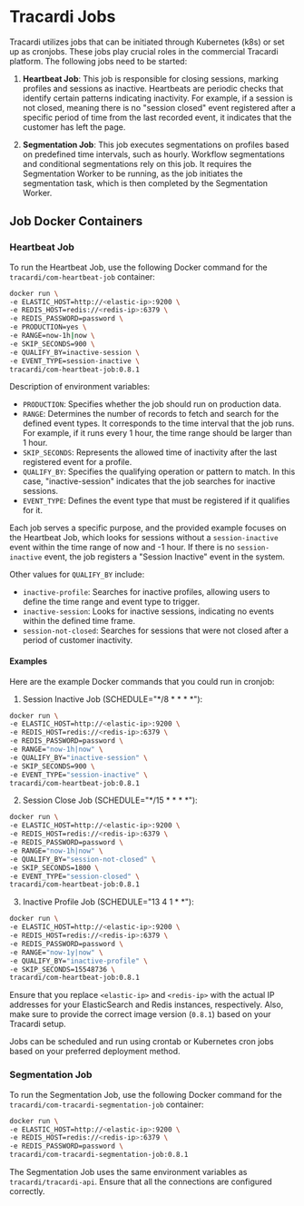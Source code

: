 # Tracardi Jobs

Tracardi utilizes jobs that can be initiated through Kubernetes (k8s) or set up as cronjobs. These jobs play crucial
roles in the commercial Tracardi platform. The following jobs need to be started:

1. **Heartbeat Job**: This job is responsible for closing sessions, marking profiles and sessions as inactive.
   Heartbeats are periodic checks that identify certain patterns indicating inactivity. For example, if a session is not
   closed, meaning there is no "session closed" event registered after a specific period of time from the last recorded
   event, it indicates that the customer has left the page.

2. **Segmentation Job**: This job executes segmentations on profiles based on predefined time intervals, such as hourly.
   Workflow segmentations and conditional segmentations rely on this job. It requires the Segmentation Worker to be
   running, as the job initiates the segmentation task, which is then completed by the Segmentation Worker.

## Job Docker Containers

### Heartbeat Job

To run the Heartbeat Job, use the following Docker command for the `tracardi/com-heartbeat-job` container:

```bash
docker run \
-e ELASTIC_HOST=http://<elastic-ip>:9200 \
-e REDIS_HOST=redis://<redis-ip>:6379 \
-e REDIS_PASSWORD=password \
-e PRODUCTION=yes \
-e RANGE=now-1h|now \
-e SKIP_SECONDS=900 \
-e QUALIFY_BY=inactive-session \
-e EVENT_TYPE=session-inactive \
tracardi/com-heartbeat-job:0.8.1
```

Description of environment variables:

- `PRODUCTION`: Specifies whether the job should run on production data.
- `RANGE`: Determines the number of records to fetch and search for the defined event types. It corresponds to the time
  interval that the job runs. For example, if it runs every 1 hour, the time range should be larger than 1 hour.
- `SKIP_SECONDS`: Represents the allowed time of inactivity after the last registered event for a profile.
- `QUALIFY_BY`: Specifies the qualifying operation or pattern to match. In this case, "inactive-session" indicates that
  the job searches for inactive sessions.
- `EVENT_TYPE`: Defines the event type that must be registered if it qualifies for it.

Each job serves a specific purpose, and the provided example focuses on the Heartbeat Job, which looks for sessions
without a `session-inactive` event within the time range of now and -1 hour. If there is no `session-inactive` event,
the job registers a "Session Inactive" event in the system.

Other values for `QUALIFY_BY` include:

- `inactive-profile`: Searches for inactive profiles, allowing users to define the time range and event type to trigger.
- `inactive-session`: Looks for inactive sessions, indicating no events within the defined time frame.
- `session-not-closed`: Searches for sessions that were not closed after a period of customer inactivity.


#### Examples

Here are the example Docker commands that you could run in cronjob:

1. Session Inactive Job (SCHEDULE="*/8 * * * *"):

```bash
docker run \
-e ELASTIC_HOST=http://<elastic-ip>:9200 \
-e REDIS_HOST=redis://<redis-ip>:6379 \
-e REDIS_PASSWORD=password \
-e RANGE="now-1h|now" \
-e QUALIFY_BY="inactive-session" \
-e SKIP_SECONDS=900 \
-e EVENT_TYPE="session-inactive" \
tracardi/com-heartbeat-job:0.8.1
```

2. Session Close Job (SCHEDULE="*/15 * * * *"):

```bash
docker run \
-e ELASTIC_HOST=http://<elastic-ip>:9200 \
-e REDIS_HOST=redis://<redis-ip>:6379 \
-e REDIS_PASSWORD=password \
-e RANGE="now-1h|now" \
-e QUALIFY_BY="session-not-closed" \
-e SKIP_SECONDS=1800 \
-e EVENT_TYPE="session-closed" \
tracardi/com-heartbeat-job:0.8.1
```

3. Inactive Profile Job (SCHEDULE="13 4 1 * *"):

```bash
docker run \
-e ELASTIC_HOST=http://<elastic-ip>:9200 \
-e REDIS_HOST=redis://<redis-ip>:6379 \
-e REDIS_PASSWORD=password \
-e RANGE="now-1y|now" \
-e QUALIFY_BY="inactive-profile" \
-e SKIP_SECONDS=15548736 \
tracardi/com-heartbeat-job:0.8.1
```

Ensure that you replace `<elastic-ip>` and `<redis-ip>` with the actual IP addresses for your ElasticSearch and Redis instances, respectively. Also, make sure to provide the correct image version (`0.8.1`) based on your Tracardi setup.

Jobs can be scheduled and run using crontab or Kubernetes cron jobs based on your preferred deployment method.

### Segmentation Job

To run the Segmentation Job, use the following Docker command for the `tracardi/com-tracardi-segmentation-job`
container:

```bash
docker run \
-e ELASTIC_HOST=http://<elastic-ip>:9200 \
-e REDIS_HOST=redis://<redis-ip>:6379 \
-e REDIS_PASSWORD=password \
tracardi/com-tracardi-segmentation-job:0.8.1
```

The Segmentation Job uses the same environment variables as `tracardi/tracardi-api`. Ensure that all the connections are
configured correctly.

